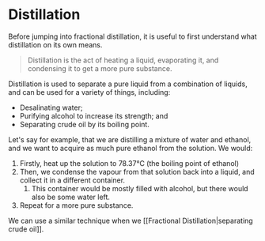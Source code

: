 # Distillation
Before jumping into fractional distillation, it is useful to first understand what distillation on its own means.

> Distillation is the act of heating a liquid, evaporating it, and condensing it to get a more pure substance.

Distillation is used to separate a pure liquid from a combination of liquids, and can be used for a variety of things, including:
- Desalinating water;
- Purifying alcohol to increase its strength; and 
- Separating crude oil by its boiling point.

Let's say for example, that we are distilling a mixture of water and ethanol, and we want to acquire as much pure ethanol from the solution. We would:
1. Firstly, heat up the solution to 78.37°C (the boiling point of ethanol)
2. Then, we condense the vapour from that solution back into a liquid, and collect it in a different container.
	1. This container would be mostly filled with alcohol, but there would also be some water left.
3. Repeat for a more pure substance.

We can use a similar technique when we [[Fractional Distillation|separating crude oil]].